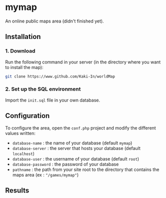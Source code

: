 # mymap
An online public maps area (didn't finished yet). 

## Installation
### 1. Download
Run the following command in your server (in the directory where you want to install the map):
```bash
git clone https://www.github.com/Kaki-In/worldMap
```

### 2. Set up the SQL environment
Import the `init.sql` file in your own database. 

## Configuration

To configure the area, open the `conf.php` project and modify the different values written:
 - `database-name` : the name of your database (default `mymap`)
 - `database-server` : the server that hosts your database (default `localhost`)
 - `database-user` : the username of your database (default `root`)
 - `database-password` : the password of your database
 - `pathname` : the path from your site root to the directory that contains the maps area (ex : `"/games/mymap"`)

## Results
